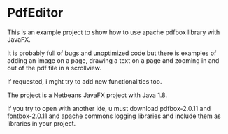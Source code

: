 # PdfEditor

This is an example project to show how to use apache pdfbox library with JavaFX.

It is probably full of bugs and unoptimized code but there is examples of adding an image on a page, drawing a text on a page and zooming in and out of the pdf file in a scrollview.

If requested, i mght try to add new functionalities too.

The project is a Netbeans JavaFX project with Java 1.8.

If you try to open with another ide, u must download pdfbox-2.0.11 and fontbox-2.0.11 and apache commons logging libraries and include them as libraries in your project.
